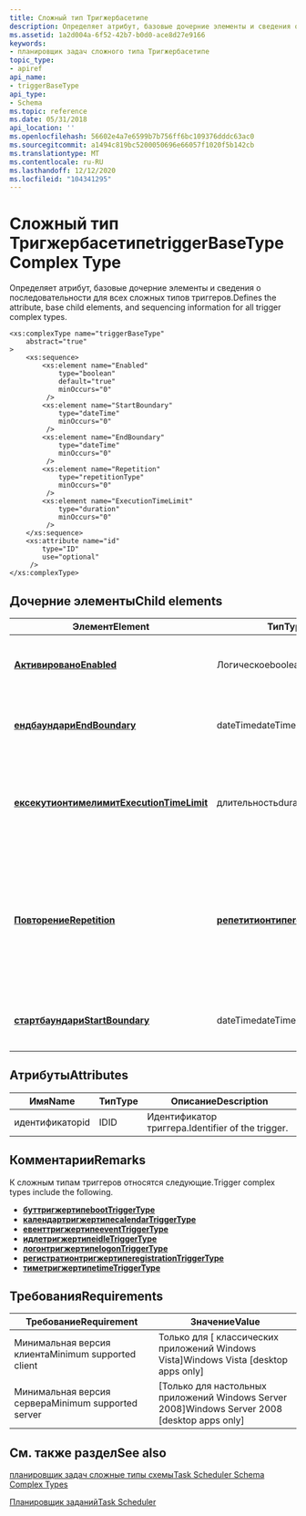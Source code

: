 ```yaml
---
title: Сложный тип Тригжербасетипе
description: Определяет атрибут, базовые дочерние элементы и сведения о последовательности для всех сложных типов триггеров.
ms.assetid: 1a2d004a-6f52-42b7-b0d0-ace8d27e9166
keywords:
- планировщик задач сложного типа Тригжербасетипе
topic_type:
- apiref
api_name:
- triggerBaseType
api_type:
- Schema
ms.topic: reference
ms.date: 05/31/2018
api_location: ''
ms.openlocfilehash: 56602e4a7e6599b7b756ff6bc109376dddc63ac0
ms.sourcegitcommit: a1494c819bc5200050696e66057f1020f5b142cb
ms.translationtype: MT
ms.contentlocale: ru-RU
ms.lasthandoff: 12/12/2020
ms.locfileid: "104341295"
---
```

# <a name="triggerbasetype-complex-type"></a><span data-ttu-id="1e98f-104">Сложный тип Тригжербасетипе</span><span class="sxs-lookup"><span data-stu-id="1e98f-104">triggerBaseType Complex Type</span></span>

<span data-ttu-id="1e98f-105">Определяет атрибут, базовые дочерние элементы и сведения о последовательности для всех сложных типов триггеров.</span><span class="sxs-lookup"><span data-stu-id="1e98f-105">Defines the attribute, base child elements, and sequencing information for all trigger complex types.</span></span>

``` syntax
<xs:complexType name="triggerBaseType"
    abstract="true"
>
    <xs:sequence>
        <xs:element name="Enabled"
            type="boolean"
            default="true"
            minOccurs="0"
         />
        <xs:element name="StartBoundary"
            type="dateTime"
            minOccurs="0"
         />
        <xs:element name="EndBoundary"
            type="dateTime"
            minOccurs="0"
         />
        <xs:element name="Repetition"
            type="repetitionType"
            minOccurs="0"
         />
        <xs:element name="ExecutionTimeLimit"
            type="duration"
            minOccurs="0"
         />
    </xs:sequence>
    <xs:attribute name="id"
        type="ID"
        use="optional"
     />
</xs:complexType>
```

## <a name="child-elements"></a><span data-ttu-id="1e98f-106">Дочерние элементы</span><span class="sxs-lookup"><span data-stu-id="1e98f-106">Child elements</span></span>



| <span data-ttu-id="1e98f-107">Элемент</span><span class="sxs-lookup"><span data-stu-id="1e98f-107">Element</span></span>                                                                                      | <span data-ttu-id="1e98f-108">Тип</span><span class="sxs-lookup"><span data-stu-id="1e98f-108">Type</span></span>                                                                     | <span data-ttu-id="1e98f-109">Описание</span><span class="sxs-lookup"><span data-stu-id="1e98f-109">Description</span></span>                                                                                                            |
|----------------------------------------------------------------------------------------------|--------------------------------------------------------------------------|------------------------------------------------------------------------------------------------------------------------|
| [<span data-ttu-id="1e98f-110">**Активировано**</span><span class="sxs-lookup"><span data-stu-id="1e98f-110">**Enabled**</span></span>](taskschedulerschema-enabled-triggerbasetype-element.md)                       | <span data-ttu-id="1e98f-111">Логическое</span><span class="sxs-lookup"><span data-stu-id="1e98f-111">boolean</span></span>                                                                  | <span data-ttu-id="1e98f-112">Указывает, что триггер включен.</span><span class="sxs-lookup"><span data-stu-id="1e98f-112">Specifies that the trigger is enabled.</span></span><br/>                                                                      |
| [<span data-ttu-id="1e98f-113">**ендбаундари**</span><span class="sxs-lookup"><span data-stu-id="1e98f-113">**EndBoundary**</span></span>](taskschedulerschema-endboundary-triggerbasetype-element.md)               | <span data-ttu-id="1e98f-114">dateTime</span><span class="sxs-lookup"><span data-stu-id="1e98f-114">dateTime</span></span>                                                                 | <span data-ttu-id="1e98f-115">Дата и время деактивации триггера.</span><span class="sxs-lookup"><span data-stu-id="1e98f-115">The date and time when the trigger is deactivated.</span></span><br/>                                                          |
| [<span data-ttu-id="1e98f-116">**ексекутионтимелимит**</span><span class="sxs-lookup"><span data-stu-id="1e98f-116">**ExecutionTimeLimit**</span></span>](taskschedulerschema-executiontimelimit-triggerbasetype-element.md) | <span data-ttu-id="1e98f-117">длительность</span><span class="sxs-lookup"><span data-stu-id="1e98f-117">duration</span></span>                                                                 | <span data-ttu-id="1e98f-118">Указывает интервал, в течение которого триггер может запустить задачу.</span><span class="sxs-lookup"><span data-stu-id="1e98f-118">Specifies the interval when the trigger can start the task.</span></span><br/>                                                 |
| [<span data-ttu-id="1e98f-119">**Повторение**</span><span class="sxs-lookup"><span data-stu-id="1e98f-119">**Repetition**</span></span>](taskschedulerschema-repetition-triggerbasetype-element.md)                 | [<span data-ttu-id="1e98f-120">**репетитионтипе**</span><span class="sxs-lookup"><span data-stu-id="1e98f-120">**repetitionType**</span></span>](taskschedulerschema-repetitiontype-complextype.md) | <span data-ttu-id="1e98f-121">Указывает, как часто выполняется задача и как долго шаблон повторения повторяется после срабатывания триггера.</span><span class="sxs-lookup"><span data-stu-id="1e98f-121">Specifies how often the task is run and how long the repetition pattern is repeated once the trigger fires.</span></span><br/> |
| [<span data-ttu-id="1e98f-122">**стартбаундари**</span><span class="sxs-lookup"><span data-stu-id="1e98f-122">**StartBoundary**</span></span>](taskschedulerschema-startboundary-triggerbasetype-element.md)           | <span data-ttu-id="1e98f-123">dateTime</span><span class="sxs-lookup"><span data-stu-id="1e98f-123">dateTime</span></span>                                                                 | <span data-ttu-id="1e98f-124">Дата и время активации триггера.</span><span class="sxs-lookup"><span data-stu-id="1e98f-124">The date and time when the trigger is activated.</span></span><br/>                                                            |



## <a name="attributes"></a><span data-ttu-id="1e98f-125">Атрибуты</span><span class="sxs-lookup"><span data-stu-id="1e98f-125">Attributes</span></span>



| <span data-ttu-id="1e98f-126">Имя</span><span class="sxs-lookup"><span data-stu-id="1e98f-126">Name</span></span> | <span data-ttu-id="1e98f-127">Тип</span><span class="sxs-lookup"><span data-stu-id="1e98f-127">Type</span></span> | <span data-ttu-id="1e98f-128">Описание</span><span class="sxs-lookup"><span data-stu-id="1e98f-128">Description</span></span>                           |
|------|------|---------------------------------------|
| <span data-ttu-id="1e98f-129">идентификатор</span><span class="sxs-lookup"><span data-stu-id="1e98f-129">id</span></span>   | <span data-ttu-id="1e98f-130">ID</span><span class="sxs-lookup"><span data-stu-id="1e98f-130">ID</span></span>   | <span data-ttu-id="1e98f-131">Идентификатор триггера.</span><span class="sxs-lookup"><span data-stu-id="1e98f-131">Identifier of the trigger.</span></span><br/> |



## <a name="remarks"></a><span data-ttu-id="1e98f-132">Комментарии</span><span class="sxs-lookup"><span data-stu-id="1e98f-132">Remarks</span></span>

<span data-ttu-id="1e98f-133">К сложным типам триггеров относятся следующие.</span><span class="sxs-lookup"><span data-stu-id="1e98f-133">Trigger complex types include the following.</span></span>

-   [<span data-ttu-id="1e98f-134">**буттригжертипе**</span><span class="sxs-lookup"><span data-stu-id="1e98f-134">**bootTriggerType**</span></span>](taskschedulerschema-boottriggertype-complextype.md)
-   [<span data-ttu-id="1e98f-135">**календартригжертипе**</span><span class="sxs-lookup"><span data-stu-id="1e98f-135">**calendarTriggerType**</span></span>](taskschedulerschema-calendartriggertype-complextype.md)
-   [<span data-ttu-id="1e98f-136">**евенттригжертипе**</span><span class="sxs-lookup"><span data-stu-id="1e98f-136">**eventTriggerType**</span></span>](taskschedulerschema-eventtriggertype-complextype.md)
-   [<span data-ttu-id="1e98f-137">**идлетригжертипе**</span><span class="sxs-lookup"><span data-stu-id="1e98f-137">**idleTriggerType**</span></span>](taskschedulerschema-idletriggertype-complextype.md)
-   [<span data-ttu-id="1e98f-138">**логонтригжертипе**</span><span class="sxs-lookup"><span data-stu-id="1e98f-138">**logonTriggerType**</span></span>](taskschedulerschema-logontriggertype-complextype.md)
-   [<span data-ttu-id="1e98f-139">**регистратионтригжертипе**</span><span class="sxs-lookup"><span data-stu-id="1e98f-139">**registrationTriggerType**</span></span>](taskschedulerschema-registrationtriggertype-complextype.md)
-   [<span data-ttu-id="1e98f-140">**тиметригжертипе**</span><span class="sxs-lookup"><span data-stu-id="1e98f-140">**timeTriggerType**</span></span>](taskschedulerschema-timetriggertype-complextype.md)

## <a name="requirements"></a><span data-ttu-id="1e98f-141">Требования</span><span class="sxs-lookup"><span data-stu-id="1e98f-141">Requirements</span></span>



| <span data-ttu-id="1e98f-142">Требование</span><span class="sxs-lookup"><span data-stu-id="1e98f-142">Requirement</span></span> | <span data-ttu-id="1e98f-143">Значение</span><span class="sxs-lookup"><span data-stu-id="1e98f-143">Value</span></span> |
|-------------------------------------|------------------------------------------------------|
| <span data-ttu-id="1e98f-144">Минимальная версия клиента</span><span class="sxs-lookup"><span data-stu-id="1e98f-144">Minimum supported client</span></span><br/> | <span data-ttu-id="1e98f-145">Только для \[ классических приложений Windows Vista\]</span><span class="sxs-lookup"><span data-stu-id="1e98f-145">Windows Vista \[desktop apps only\]</span></span><br/>       |
| <span data-ttu-id="1e98f-146">Минимальная версия сервера</span><span class="sxs-lookup"><span data-stu-id="1e98f-146">Minimum supported server</span></span><br/> | <span data-ttu-id="1e98f-147">\[Только для настольных приложений Windows Server 2008\]</span><span class="sxs-lookup"><span data-stu-id="1e98f-147">Windows Server 2008 \[desktop apps only\]</span></span><br/> |



## <a name="see-also"></a><span data-ttu-id="1e98f-148">См. также раздел</span><span class="sxs-lookup"><span data-stu-id="1e98f-148">See also</span></span>

<dl> <dt>

[<span data-ttu-id="1e98f-149">планировщик задач сложные типы схемы</span><span class="sxs-lookup"><span data-stu-id="1e98f-149">Task Scheduler Schema Complex Types</span></span>](task-scheduler-schema-complex-types.md)
</dt> <dt>

[<span data-ttu-id="1e98f-150">Планировщик заданий</span><span class="sxs-lookup"><span data-stu-id="1e98f-150">Task Scheduler</span></span>](task-scheduler-start-page.md)
</dt> </dl>

 

 





